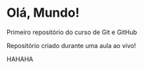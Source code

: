 # Olá, Mundo!
Primeiro repositório do curso de Git e GitHub

Repositório criado durante uma aula ao vivo!

HAHAHA